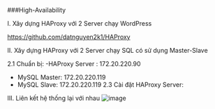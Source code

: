 ###High-Availability

I. Xây dựng HAProxy với 2 Server chạy WordPress

  https://github.com/datnguyen2k1/HAProxy

II. Xây dựng HAProxy với 2 Server chạy SQL có sử dụng Master-Slave

  2.1 Chuẩn bị:
   -HAProxy Server : 172.20.220.90
   - MySQL Master: 172.20.220.119
   - MySQL Slave: 172.20.220.119
  2.3 Cài đặt HAProxy Server:
  
III. Liên kết hệ thống lại với nhau 
![image](https://user-images.githubusercontent.com/74607192/156492905-04652087-f408-49bc-870b-5f1b52bf4c9d.png)
